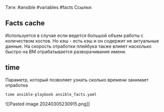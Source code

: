 Тэги: #ansible #variables #facts
Ссылки: 

## Facts cache
Используется в случае если ведется большой объем работы с количеством хостов. Но кэш - есть кэш и он содержит не актуальные данные. На скорость отработки плейбука также влияет насколько быстро на ВМ отрабатывается разворачивание имени.

## time
Параметр, который позволяет узнать сколько времени занимает отработка 
```
time ansible-playbook ansible_facts.yaml
```
![[Pasted image 20240305230915.png]]
